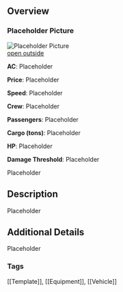 ## Overview

### Placeholder Picture

![Placeholder Picture](https://publish-01.obsidian.md/access/36b98e212e9d73fe1bd4813f96b0fd71/z_Assets/Misc/ImagePlaceholder.png)  
[open outside](https://obsidianttrpgtutorials.com/z_Assets/Misc/ImagePlaceholder.png)

**AC**: Placeholder

**Price**: Placeholder

**Speed**: Placeholder

**Crew**: Placeholder

**Passengers**: Placeholder

**Cargo (tons)**: Placeholder

**HP**: Placeholder

**Damage Threshold**: Placeholder

Placeholder

## Description

Placeholder

## Additional Details

Placeholder

### Tags 
[[Template]], [[Equipment]], [[Vehicle]] 